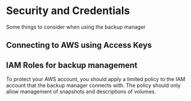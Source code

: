 # Security and Credentials

Some things to consider when using the backup manager

## Connecting to AWS using Access Keys



## IAM Roles for backup management

To protect your AWS account, you should apply a limited policy to the IAM account that the backup manager connects with. The policy should only allow management of snapshots and descriptions of volumes.
